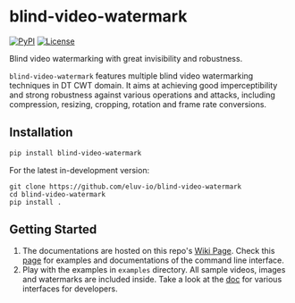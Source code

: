 # blind-video-watermark

[![PyPI](https://img.shields.io/pypi/v/blind-video-watermark)](https://pypi.org/project/blind-video-watermark/)
[![License](https://img.shields.io/badge/license-MIT-green)](https://github.com/eluv-io/blind-video-watermark/LICENSE)

Blind video watermarking with great invisibility and robustness.

`blind-video-watermark` features multiple blind video watermarking techniques in DT CWT domain. It aims at achieving good imperceptibility and strong robustness against various operations and attacks, including compression, resizing, cropping, rotation and frame rate conversions.

## Installation

```bash
pip install blind-video-watermark
```
For the latest in-development version:
```bach
git clone https://github.com/eluv-io/blind-video-watermark
cd blind-video-watermark
pip install .
```

## Getting Started

1. The documentations are hosted on this repo's [Wiki Page](https://github.com/eluv-io/blind-video-watermark/wiki). Check this [page](https://github.com/eluv-io/blind-video-watermark/wiki/CLI) for examples and documentations of the command line interface.
2. Play with the examples in `examples` directory. All sample videos, images and watermarks are included inside. Take a look at the [doc](https://github.com/eluv-io/blind-video-watermark/wiki/Lib) for various interfaces for developers.
